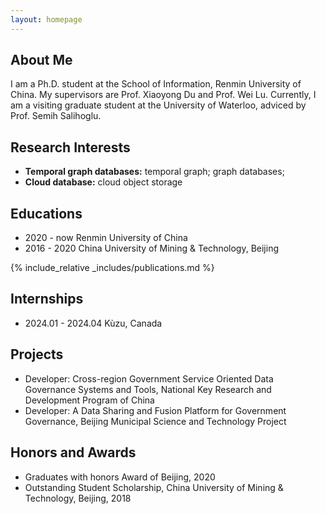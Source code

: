 ```yaml
---
layout: homepage
---
```


## About Me

I am a Ph.D. student at the School of Information, Renmin University of China. My supervisors are Prof. Xiaoyong Du and Prof. Wei Lu. Currently, I am a visiting graduate student at the University of Waterloo, adviced by Prof. Semih Salihoglu.

## Research Interests

- **Temporal graph databases:** temporal graph; graph databases; 
- **Cloud database:** cloud object storage

## Educations
- 2020 - now Renmin University of China
- 2016 - 2020 China University of Mining & Technology, Beijing

<!-- ## Publications

- **[Feb. 2020]** Our paper about incremental learning is accepted to CVPR 2020.
- A General Re-Ranking Method Based On Metric Learning For Person Re-Identification.
Tongkun Xu, Xin Zhao, Jiamin Hou, Jiyong Zhang, Xinhong Hao, Jian Yin
IEEE International Conference on Multimedia and Expo (ICME), 2020, CCF-B
- Efficient Anomaly Detection in Property Graphs.
Jiamin Hou, Yuhong Lei, Zhe Peng, Wei Lu, Feng Zhang, Xiaoyong Du,
Database Systems for Advanced Applications(DASFAA), 2023, CCF-B -->

{% include_relative _includes/publications.md %}

<!-- {% include_relative _includes/services.md %} -->

## Internships
- 2024.01 - 2024.04 Kùzu, Canada

## Projects
- Developer: Cross-region Government Service Oriented Data Governance Systems and Tools, National Key Research and Development Program of China
- Developer: A Data Sharing and Fusion Platform for Government Governance, Beijing Municipal Science and Technology Project

## Honors and Awards
- Graduates with honors Award of Beijing, 2020
- Outstanding Student Scholarship, China University of Mining & Technology, Beijing, 2018